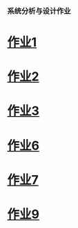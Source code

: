 ### 系统分析与设计作业
# [作业1](homework1.md)
# [作业2](homework2)
# [作业3](homework3.md)
# [作业6](homework6.md)
# [作业7](homework7.md)
# [作业9](homework9.md)
